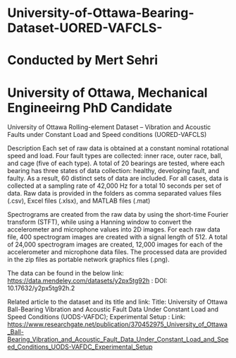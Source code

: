 # University-of-Ottawa-Bearing-Dataset-UORED-VAFCLS-
# Conducted by Mert Sehri
# University of Ottawa, Mechanical Engineeirng PhD Candidate
University of Ottawa Rolling-element Dataset – Vibration and Acoustic Faults under Constant Load and Speed conditions (UORED-VAFCLS)

Description
Each set of raw data is obtained at a constant nominal rotational speed and load. Four fault types are collected: inner race, outer race, ball, and cage (five of each type). A total of 20 bearings are tested, where each bearing has three states of data collection: healthy, developing fault, and faulty. As a result, 60 distinct sets of data are included. For all cases, data is collected at a sampling rate of 42,000 Hz for a total 10 seconds per set of data. Raw data is provided in the folders as comma separated values files (.csv), Excel files (.xlsx), and MATLAB files (.mat)

Spectrograms are created from the raw data by using the short-time Fourier transform (STFT), while using a Hanning window to convert the accelerometer and microphone values into 2D images. For each raw data file, 400 spectrogram images are created with a signal length of 512. A total of 24,000 spectrogram images are created, 12,000 images for each of the accelerometer and microphone data files. The processed data are provided in the zip files as portable network graphics files (.png).

The data can be found in the below link:
https://data.mendeley.com/datasets/y2px5tg92h :
DOI: 10.17632/y2px5tg92h.2

Related article to the dataset and its title and link:
Title: 
University of Ottawa Ball-Bearing Vibration and Acoustic Fault Data Under Constant Load and Speed Conditions (UODS-VAFDC); Experimental Setup :
Link:
https://www.researchgate.net/publication/370452975_University_of_Ottawa_Ball-Bearing_Vibration_and_Acoustic_Fault_Data_Under_Constant_Load_and_Speed_Conditions_UODS-VAFDC_Experimental_Setup
